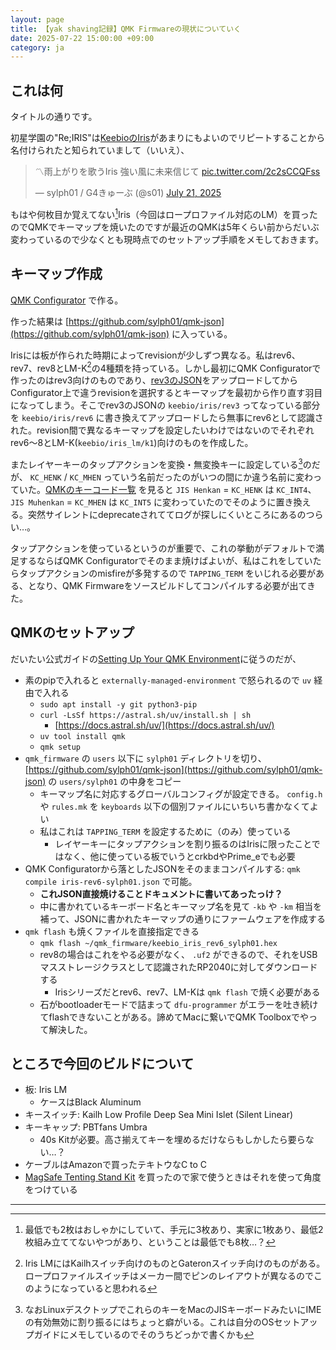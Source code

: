 ```yaml
---
layout: page
title: 【yak shaving記録】QMK Firmwareの現状についていく
date: 2025-07-22 15:00:00 +09:00
category: ja
---
```


## これは何

タイトルの通りです。

初星学園の"Re;IRIS"は[KeebioのIris](https://keeb.io/collections/iris-split-ergonomic-keyboard)があまりにもよいのでリピートすることから名付けられたと知られていまして（いいえ）、

<blockquote class="twitter-tweet"><p lang="ja" dir="ltr">〽雨上がりを歌うIris 強い風に未来信じて <a href="https://t.co/2c2sCCQFss">pic.twitter.com/2c2sCCQFss</a></p>&mdash; sylph01 / G4きゅーぶ (@s01) <a href="https://twitter.com/s01/status/1947122947316932852?ref_src=twsrc%5Etfw">July 21, 2025</a></blockquote> <script async src="https://platform.twitter.com/widgets.js" charset="utf-8"></script> 

もはや何枚目か覚えてない[^1]Iris（今回はロープロファイル対応のLM）を買ったのでQMKでキーマップを焼いたのですが最近のQMKは5年くらい前からだいぶ変わっているので少なくとも現時点でのセットアップ手順をメモしておきます。

[^1]: 最低でも2枚はおしゃかにしていて、手元に3枚あり、実家に1枚あり、最低2枚組み立ててないやつがあり、ということは最低でも8枚…？

## キーマップ作成

[QMK Configurator](https://config.qmk.fm/) で作る。

作った結果は [https://github.com/sylph01/qmk-json](https://github.com/sylph01/qmk-json) に入っている。

Irisには板が作られた時期によってrevisionが少しずつ異なる。私はrev6、rev7、rev8とLM-K[^2]の4種類を持っている。しかし最初にQMK Configuratorで作ったのはrev3向けのものであり、[rev3のJSON](https://github.com/sylph01/qmk-json/blob/master/iris-sylph01.json)をアップロードしてからConfigurator上で違うrevisionを選択するとキーマップを最初から作り直す羽目になってしまう。そこでrev3のJSONの `keebio/iris/rev3` ってなっている部分を `keebio/iris/rev6` に書き換えてアップロードしたら無事にrev6として認識された。revision間で異なるキーマップを設定したいわけではないのでそれぞれrev6〜8とLM-K(`keebio/iris_lm/k1`)向けのものを作成した。

[^2]: Iris LMにはKailhスイッチ向けのものとGateronスイッチ向けのものがある。ロープロファイルスイッチはメーカー間でピンのレイアウトが異なるのでこのようになっていると思われる

またレイヤーキーのタップアクションを変換・無変換キーに設定している[^3]のだが、 `KC_HENK` / `KC_MHEN` っていう名前だったのがいつの間にか違う名前に変わっていた。[QMKのキーコード一覧](https://docs.qmk.fm/keycodes_basic) を見ると `JIS Henkan` = `KC_HENK` は `KC_INT4`、 `JIS Muhenkan` = `KC_MHEN` は `KC_INT5` に変わっていたのでそのように置き換える。突然サイレントにdeprecateされててログが探しにくいところにあるのつらい…。

[^3]: なおLinuxデスクトップでこれらのキーをMacのJISキーボードみたいにIMEの有効無効に割り振るにはちょっと癖がいる。これは自分のOSセットアップガイドにメモしているのでそのうちどっかで書くかも

タップアクションを使っているというのが重要で、これの挙動がデフォルトで満足するならばQMK Configuratorでそのまま焼けばよいが、私はこれをしていたらタップアクションのmisfireが多発するので `TAPPING_TERM` をいじれる必要がある、となり、QMK Firmwareをソースビルドしてコンパイルする必要が出てきた。

## QMKのセットアップ

だいたい公式ガイドの[Setting Up Your QMK Environment](https://docs.qmk.fm/newbs_getting_started)に従うのだが、

- 素のpipで入れると `externally-managed-environment` で怒られるので `uv` 経由で入れる
    - `sudo apt install -y git python3-pip`
    - `curl -LsSf https://astral.sh/uv/install.sh | sh`
        - [https://docs.astral.sh/uv/](https://docs.astral.sh/uv/)
    - `uv tool install qmk`
    - `qmk setup`
- `qmk_firmware` の `users` 以下に `sylph01` ディレクトリを切り、[https://github.com/sylph01/qmk-json](https://github.com/sylph01/qmk-json) の `users/sylph01` の中身をコピー
    - キーマップ名に対応するグローバルコンフィグが設定できる。 `config.h` や `rules.mk` を `keyboards` 以下の個別ファイルにいちいち書かなくてよい
    - 私はこれは `TAPPING_TERM` を設定するために（のみ）使っている
        - レイヤーキーにタップアクションを割り振るのはIrisに限ったことではなく、他に使っている板でいうとcrkbdやPrime_eでも必要
- QMK Configuratorから落としたJSONをそのままコンパイルする: `qmk compile iris-rev6-sylph01.json` で可能。
    - **これJSON直接焼けることドキュメントに書いてあったっけ？**    
    - 中に書かれているキーボード名とキーマップ名を見て `-kb` や `-km` 相当を補って、JSONに書かれたキーマップの通りにファームウェアを作成する
- `qmk flash` も焼くファイルを直接指定できる
    - `qmk flash ~/qmk_firmware/keebio_iris_rev6_sylph01.hex`
    - rev8の場合はこれをやる必要がなく、 `.uf2` ができるので、それをUSBマスストレージクラスとして認識されたRP2040に対してダウンロードする
        - Irisシリーズだとrev6、rev7、LM-Kは `qmk flash` で焼く必要がある
    - 石がbootloaderモードで詰まって `dfu-programmer` がエラーを吐き続けてflashできないことがある。諦めてMacに繋いでQMK Toolboxでやって解決した。

## ところで今回のビルドについて

- 板: Iris LM
    - ケースはBlack Aluminum
- キースイッチ: Kailh Low Profile Deep Sea Mini Islet (Silent Linear)
- キーキャップ: PBTfans Umbra
    - 40s Kitが必要。高さ揃えてキーを埋めるだけならもしかしたら要らない…？
- ケーブルはAmazonで買ったテキトウなC to C
- [MagSafe Tenting Stand Kit](https://keeb.io/products/magnetic-magsafe-tenting-stand-kit-for-split-keyboard-r2) を買ったので家で使うときはそれを使って角度をつけている

----
